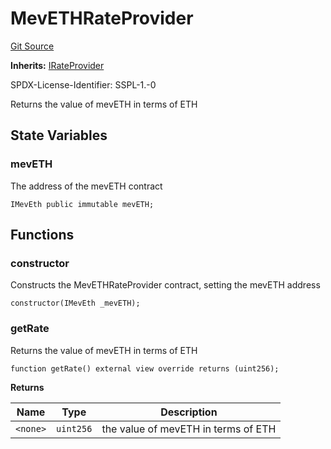 # MevETHRateProvider
[Git Source](https://github.com/manifoldfinance/mevETH2/blob/fb1b10e0f4766c0b96be04b99ddfd379368057c1/src/MevEthRateProvider.sol)

**Inherits:**
[IRateProvider](/gh-pages/src/src/interfaces/IRateProvider.sol/interface.IRateProvider.md)

SPDX-License-Identifier: SSPL-1.-0

Returns the value of mevETH in terms of ETH


## State Variables
### mevETH
The address of the mevETH contract


```solidity
IMevEth public immutable mevETH;
```


## Functions
### constructor

Constructs the MevETHRateProvider contract, setting the mevETH address


```solidity
constructor(IMevEth _mevETH);
```

### getRate

Returns the value of mevETH in terms of ETH


```solidity
function getRate() external view override returns (uint256);
```
**Returns**

|Name|Type|Description|
|----|----|-----------|
|`<none>`|`uint256`|the value of mevETH in terms of ETH|


